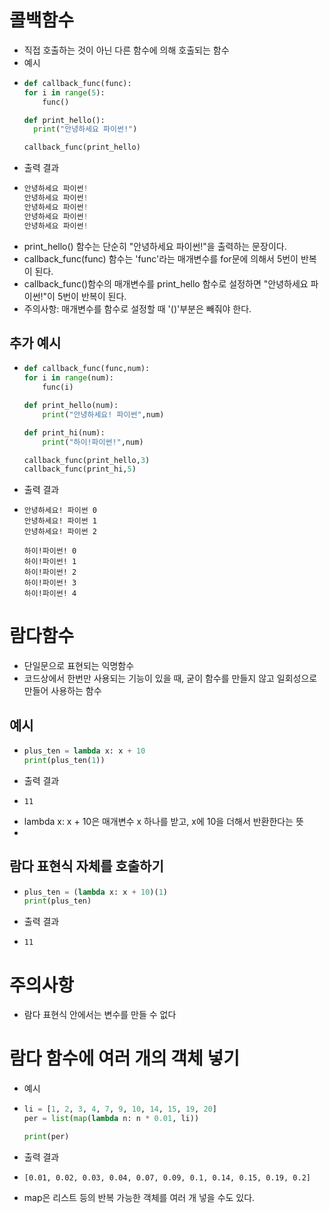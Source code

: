 # 콜백함수
  * 직접 호출하는 것이 아닌 다른 함수에 의해 호출되는 함수
  * 예시
  * ```python
    def callback_func(func):
    for i in range(5):
        func()

    def print_hello():
      print("안녕하세요 파이썬!")

    callback_func(print_hello)
    ```
  * 출력 결과
  * ```python
    안녕하세요 파이썬!
    안녕하세요 파이썬!
    안녕하세요 파이썬!
    안녕하세요 파이썬!
    안녕하세요 파이썬!
    ```
  * print_hello() 함수는 단순히 "안녕하세요 파이썬!"을 출력하는 문장이다.
  * callback_func(func) 함수는 'func'라는 매개변수를 for문에 의해서 5번이 반복이 된다.
  * callback_func()함수의 매개변수를 print_hello 함수로 설정하면 "안녕하세요 파이썬!"이 5번이 반복이 된다.
  * 주의사항: 매개변수를 함수로 설정할 때 '()'부분은 빼줘야 한다.
  ## 추가 예시
  * ```python
    def callback_func(func,num):
    for i in range(num):
        func(i)

    def print_hello(num):
        print("안녕하세요! 파이썬",num)

    def print_hi(num):
        print("하이!파이썬!",num)

    callback_func(print_hello,3)
    callback_func(print_hi,5)
    ```
  * 출력 결과
  * ```
    안녕하세요! 파이썬 0
    안녕하세요! 파이썬 1
    안녕하세요! 파이썬 2

    하이!파이썬! 0
    하이!파이썬! 1
    하이!파이썬! 2
    하이!파이썬! 3
    하이!파이썬! 4
    ```
# 람다함수  
  * 단일문으로 표현되는 익명함수
  * 코드상에서 한번만 사용되는 기능이 있을 때, 굳이 함수를 만들지 않고 일회성으로 만들어 사용하는 함수
  ## 예시
  * ```python
    plus_ten = lambda x: x + 10
    print(plus_ten(1))
    ```
  * 출력 결과
  * ```
    11
    ```
  * lambda x: x + 10은 매개변수 x 하나를 받고, x에 10을 더해서 반환한다는 뜻
  * 
  ## 람다 표현식 자체를 호출하기
  * ```python
    plus_ten = (lambda x: x + 10)(1)
    print(plus_ten)
    ```
  * 출력 결과
  * ```
    11
    ```
  # 주의사항
  * 람다 표현식 안에서는 변수를 만들 수 없다
  # 람다 함수에 여러 개의 객체 넣기
  * 예시
  * ```python
    li = [1, 2, 3, 4, 7, 9, 10, 14, 15, 19, 20]
    per = list(map(lambda n: n * 0.01, li))

    print(per)
    ```
  * 출력 결과
  * ```
    [0.01, 0.02, 0.03, 0.04, 0.07, 0.09, 0.1, 0.14, 0.15, 0.19, 0.2]
    ```
  * map은 리스트 등의 반복 가능한 객체를 여러 개 넣을 수도 있다.
